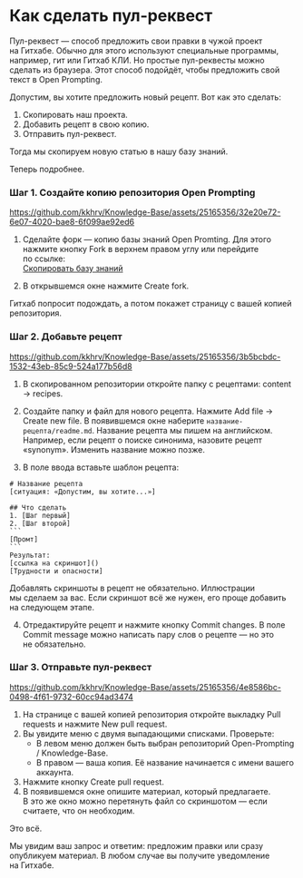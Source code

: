 # Как сделать пул-реквест
Пул-реквест — способ предложить свои правки в чужой проект на Гитхабе. Обычно для этого используют специальные программы, например, гит или Гитхаб КЛИ. Но простые пул-реквесты можно сделать из браузера. Этот способ подойдёт, чтобы предложить свой текст в Open Prompting.

Допустим, вы хотите предложить новый рецепт. Вот как это сделать:
1. Скопировать наш проекта.
2. Добавить рецепт в свою копию.
3. Отправить пул-реквест.

Тогда мы скопируем новую статью в нашу базу знаний.

Теперь подробнее.

### Шаг 1. Создайте копию репозитория Open Prompting

https://github.com/kkhrv/Knowledge-Base/assets/25165356/32e20e72-6e07-4020-bae8-6f099ae92ed6

1. Сделайте форк — копию базы знаний Open Promting. Для этого нажмите кнопку Fork в верхнем правом углу или перейдите по ссылке:<br>[Cкопировать базу знаний](https://github.com/Open-Prompting/Knowledge-Base/fork)

2. В открывшемся окне нажмите Create fork.

Гитхаб попросит подождать, а потом покажет страницу с вашей копией репозитория.

### Шаг 2. Добавьте рецепт
https://github.com/kkhrv/Knowledge-Base/assets/25165356/3b5bcbdc-1532-43eb-85c9-524a177b56d8

1. В скопированном репозитории откройте папку с рецептами: content → recipes.

2. Создайте папку и файл для нового рецепта. Нажмите Add file → Create new file. В появившемся окне наберите `название-рецепта/readme.md`. Название рецепта мы пишем на английском. Например, если рецепт о поиске синонима, назовите рецепт «synonym». Изменить название можно позже.

3. В поле ввода вставьте шаблон рецепта:

````
# Название рецепта
[ситуация: «Допустим, вы хотите...»]

## Что сделать
1. [Шаг первый]
2. [Шаг второй]
```
[Промт]
```
Результат:
[ссылка на скриншот]()
[Трудности и опасности]
````

Добавлять скриншоты в рецепт не обязательно. Иллюстрации мы сделаем за вас. Если скриншот всё же нужен, его проще добавить на следующем этапе.

4. Отредактируйте рецепт и нажмите кнопку Commit changes. В поле Commit message можно написать пару слов о рецепте — но это не обязательно.

### Шаг 3. Отправьте пул-реквест

https://github.com/kkhrv/Knowledge-Base/assets/25165356/4e8586bc-0498-4f61-9732-60cc94ad3474

1. На странице с вашей копией репозитория откройте выкладку Pull requests и нажмите New pull request.
2. Вы увидите меню с двумя выпадающими списками. Проверьте:
   * В левом меню должен быть выбран репозиторий Open-Prompting / Knowledge-Base.
   * В правом — ваша копия. Её название начинается с имени вашего аккаунта.
3. Нажмите кнопку Create pull request.
4. В появившемся окне опишите материал, который предлагаете. В это же окно можно перетянуть файл со скриншотом — если считаете, что он необходим.

Это всё.

Мы увидим ваш запрос и ответим: предложим правки или сразу опубликуем материал. В любом случае вы получите уведомление на Гитхабе.

